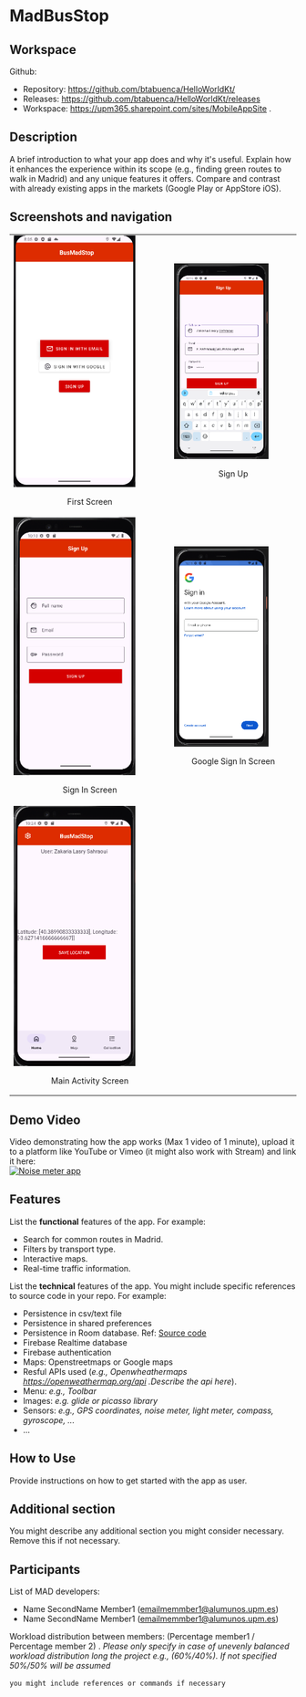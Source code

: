 # MadBusStop

## Workspace
Github:
- Repository: https://github.com/btabuenca/HelloWorldKt/
- Releases: https://github.com/btabuenca/HelloWorldKt/releases
- Workspace: https://upm365.sharepoint.com/sites/MobileAppSite .


## Description
A brief introduction to what your app does and why it's useful. Explain how it enhances the experience within its scope (e.g., finding green routes to walk in Madrid) and any unique features it offers. Compare and contrast with already existing apps in the markets (Google Play or AppStore iOS).

## Screenshots and navigation
<table>
  <tr>
    <td>
      <img src="img/FirstScreen.png" width="80%""/>
      <p align="center">First Screen</p>
    </td>
    <td>
      <img src="img/SignUpScreen.png" width="80%" "/>
      <p align="center">Sign Up</p>
    </td>
  </tr>
  <tr>
    <td>
      <img src="img/SignInScreen.png" width="80%""/>
      <p align="center">Sign In Screen</p>
    </td>
    <td>
      <img src="img/GoogleSignIn.png" width="80%" "/>
      <p align="center">Google Sign In Screen</p>
    </td>
  </tr>
  <tr>
    <td>
      <img src="img/MainActivity.png" width="80%""/>
      <p align="center">Main Activity Screen</p>
    </td>
    <td>
    </td>
  </tr>
</table>



## Demo Video
Video demonstrating how the app works (Max 1 video of 1 minute), upload it to a platform like YouTube or Vimeo (it might also work with Stream) and link it here:  
<a href="https://vimeo.com/410664338?share=copy">
<img src="img/thumb.png" alt="Noise meter app" width="100" />
</a>

## Features
List the **functional** features of the app. For example:
- Search for common routes in Madrid.
- Filters by transport type.
- Interactive maps.
- Real-time traffic information.

List the **technical** features of the app. You might include specific references to source code
in your repo. For example:
- Persistence in csv/text file
- Persistence in shared preferences
- Persistence in Room database. Ref: [Source code](https://github.com/btabuenca/HelloWorldKt/blob/268a3367296238c76ec1baa18d0b5d268a49235f/app/src/main/java/es/upm/btb/helloworldkt/persistence/room/LocationEntity.kt#L6 "LocationEntity")
- Firebase Realtime database
- Firebase authentication
- Maps: Openstreetmaps or Google maps
- Resful APIs used (*e.g., Openwheathermaps https://openweathermap.org/api .Describe the api here*).
- Menu: *e.g., Toolbar*
- Images: *e.g. glide or picasso library*
- Sensors: *e.g., GPS coordinates, noise meter, light meter, compass, gyroscope, ...*
- ...

## How to Use
Provide instructions on how to get started with the app as user.

## Additional section
You might describe any additional section you might consider necessary. Remove this if not necessary.

## Participants
List of MAD developers:
- Name SecondName Member1 (emailmemmber1@alumunos.upm.es)
- Name SecondName Member1 (emailmemmber1@alumunos.upm.es)


Workload distribution between members: (Percentage member1 / Percentage member 2) . *Please only specify in case of unevenly balanced workload distribution long the project e.g., (60%/40%). If not specified 50%/50% will be assumed*

```bash
you might include references or commands if necessary
